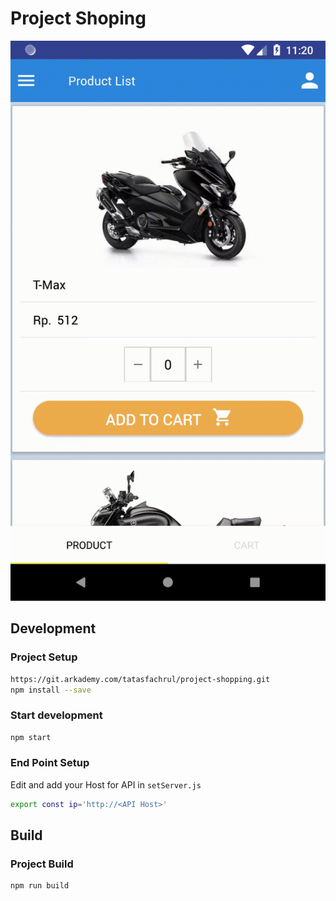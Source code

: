 # Project Shoping
![video](https://github.com/tatasfachrul/project-shoping/blob/master-redux/video.gif)
## Development
### Project Setup
```bash
https://git.arkademy.com/tatasfachrul/project-shopping.git
npm install --save
```

### Start development
```bash
npm start
```

### End Point Setup
Edit and add your Host for API in `setServer.js`
```bash
export const ip='http://<API Host>'
```

## Build
### Project Build
```bash
npm run build
```
